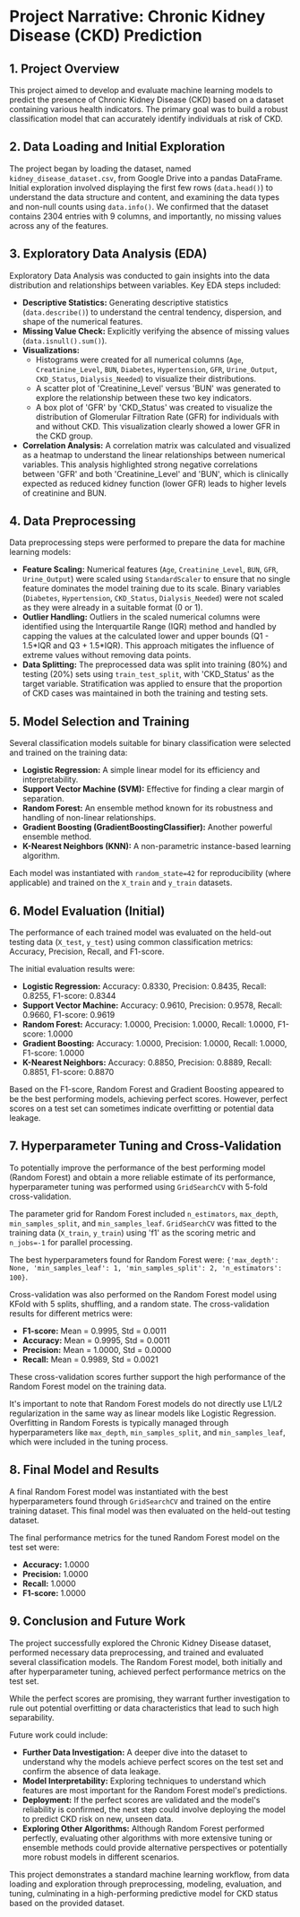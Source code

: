 # Project Narrative: Chronic Kidney Disease (CKD) Prediction

## 1. Project Overview

This project aimed to develop and evaluate machine learning models to predict the presence of Chronic Kidney Disease (CKD) based on a dataset containing various health indicators. The primary goal was to build a robust classification model that can accurately identify individuals at risk of CKD.

## 2. Data Loading and Initial Exploration

The project began by loading the dataset, named `kidney_disease_dataset.csv`, from Google Drive into a pandas DataFrame. Initial exploration involved displaying the first few rows (`data.head()`) to understand the data structure and content, and examining the data types and non-null counts using `data.info()`. We confirmed that the dataset contains 2304 entries with 9 columns, and importantly, no missing values across any of the features.

## 3. Exploratory Data Analysis (EDA)

Exploratory Data Analysis was conducted to gain insights into the data distribution and relationships between variables. Key EDA steps included:

*   **Descriptive Statistics:** Generating descriptive statistics (`data.describe()`) to understand the central tendency, dispersion, and shape of the numerical features.
*   **Missing Value Check:** Explicitly verifying the absence of missing values (`data.isnull().sum()`).
*   **Visualizations:**
    *   Histograms were created for all numerical columns (`Age`, `Creatinine_Level`, `BUN`, `Diabetes`, `Hypertension`, `GFR`, `Urine_Output`, `CKD_Status`, `Dialysis_Needed`) to visualize their distributions.
    *   A scatter plot of 'Creatinine\_Level' versus 'BUN' was generated to explore the relationship between these two key indicators.
    *   A box plot of 'GFR' by 'CKD\_Status' was created to visualize the distribution of Glomerular Filtration Rate (GFR) for individuals with and without CKD. This visualization clearly showed a lower GFR in the CKD group.
*   **Correlation Analysis:** A correlation matrix was calculated and visualized as a heatmap to understand the linear relationships between numerical variables. This analysis highlighted strong negative correlations between 'GFR' and both 'Creatinine\_Level' and 'BUN', which is clinically expected as reduced kidney function (lower GFR) leads to higher levels of creatinine and BUN.

## 4. Data Preprocessing

Data preprocessing steps were performed to prepare the data for machine learning models:

*   **Feature Scaling:** Numerical features (`Age`, `Creatinine_Level`, `BUN`, `GFR`, `Urine_Output`) were scaled using `StandardScaler` to ensure that no single feature dominates the model training due to its scale. Binary variables (`Diabetes`, `Hypertension`, `CKD_Status`, `Dialysis_Needed`) were not scaled as they were already in a suitable format (0 or 1).
*   **Outlier Handling:** Outliers in the scaled numerical columns were identified using the Interquartile Range (IQR) method and handled by capping the values at the calculated lower and upper bounds (Q1 - 1.5\*IQR and Q3 + 1.5\*IQR). This approach mitigates the influence of extreme values without removing data points.
*   **Data Splitting:** The preprocessed data was split into training (80%) and testing (20%) sets using `train_test_split`, with 'CKD\_Status' as the target variable. Stratification was applied to ensure that the proportion of CKD cases was maintained in both the training and testing sets.

## 5. Model Selection and Training

Several classification models suitable for binary classification were selected and trained on the training data:

*   **Logistic Regression:** A simple linear model for its efficiency and interpretability.
*   **Support Vector Machine (SVM):** Effective for finding a clear margin of separation.
*   **Random Forest:** An ensemble method known for its robustness and handling of non-linear relationships.
*   **Gradient Boosting (GradientBoostingClassifier):** Another powerful ensemble method.
*   **K-Nearest Neighbors (KNN):** A non-parametric instance-based learning algorithm.

Each model was instantiated with `random_state=42` for reproducibility (where applicable) and trained on the `X_train` and `y_train` datasets.

## 6. Model Evaluation (Initial)

The performance of each trained model was evaluated on the held-out testing data (`X_test`, `y_test`) using common classification metrics: Accuracy, Precision, Recall, and F1-score.

The initial evaluation results were:

*   **Logistic Regression:** Accuracy: 0.8330, Precision: 0.8435, Recall: 0.8255, F1-score: 0.8344
*   **Support Vector Machine:** Accuracy: 0.9610, Precision: 0.9578, Recall: 0.9660, F1-score: 0.9619
*   **Random Forest:** Accuracy: 1.0000, Precision: 1.0000, Recall: 1.0000, F1-score: 1.0000
*   **Gradient Boosting:** Accuracy: 1.0000, Precision: 1.0000, Recall: 1.0000, F1-score: 1.0000
*   **K-Nearest Neighbors:** Accuracy: 0.8850, Precision: 0.8889, Recall: 0.8851, F1-score: 0.8870

Based on the F1-score, Random Forest and Gradient Boosting appeared to be the best performing models, achieving perfect scores. However, perfect scores on a test set can sometimes indicate overfitting or potential data leakage.

## 7. Hyperparameter Tuning and Cross-Validation

To potentially improve the performance of the best performing model (Random Forest) and obtain a more reliable estimate of its performance, hyperparameter tuning was performed using `GridSearchCV` with 5-fold cross-validation.

The parameter grid for Random Forest included `n_estimators`, `max_depth`, `min_samples_split`, and `min_samples_leaf`. `GridSearchCV` was fitted to the training data (`X_train`, `y_train`) using 'f1' as the scoring metric and `n_jobs=-1` for parallel processing.

The best hyperparameters found for Random Forest were: `{'max_depth': None, 'min_samples_leaf': 1, 'min_samples_split': 2, 'n_estimators': 100}`.

Cross-validation was also performed on the Random Forest model using KFold with 5 splits, shuffling, and a random state. The cross-validation results for different metrics were:

*   **F1-score:** Mean = 0.9995, Std = 0.0011
*   **Accuracy:** Mean = 0.9995, Std = 0.0011
*   **Precision:** Mean = 1.0000, Std = 0.0000
*   **Recall:** Mean = 0.9989, Std = 0.0021

These cross-validation scores further support the high performance of the Random Forest model on the training data.

It's important to note that Random Forest models do not directly use L1/L2 regularization in the same way as linear models like Logistic Regression. Overfitting in Random Forests is typically managed through hyperparameters like `max_depth`, `min_samples_split`, and `min_samples_leaf`, which were included in the tuning process.

## 8. Final Model and Results

A final Random Forest model was instantiated with the best hyperparameters found through `GridSearchCV` and trained on the entire training dataset. This final model was then evaluated on the held-out testing dataset.

The final performance metrics for the tuned Random Forest model on the test set were:

*   **Accuracy:** 1.0000
*   **Precision:** 1.0000
*   **Recall:** 1.0000
*   **F1-score:** 1.0000

## 9. Conclusion and Future Work

The project successfully explored the Chronic Kidney Disease dataset, performed necessary data preprocessing, and trained and evaluated several classification models. The Random Forest model, both initially and after hyperparameter tuning, achieved perfect performance metrics on the test set.

While the perfect scores are promising, they warrant further investigation to rule out potential overfitting or data characteristics that lead to such high separability.

Future work could include:

*   **Further Data Investigation:** A deeper dive into the dataset to understand why the models achieve perfect scores on the test set and confirm the absence of data leakage.
*   **Model Interpretability:** Exploring techniques to understand which features are most important for the Random Forest model's predictions.
*   **Deployment:** If the perfect scores are validated and the model's reliability is confirmed, the next step could involve deploying the model to predict CKD risk on new, unseen data.
*   **Exploring Other Algorithms:** Although Random Forest performed perfectly, evaluating other algorithms with more extensive tuning or ensemble methods could provide alternative perspectives or potentially more robust models in different scenarios.

This project demonstrates a standard machine learning workflow, from data loading and exploration through preprocessing, modeling, evaluation, and tuning, culminating in a high-performing predictive model for CKD status based on the provided dataset.
